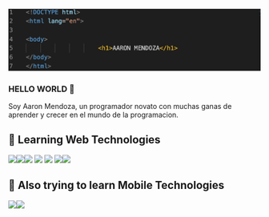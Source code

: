 

<!--
**AaronMendozaG/AaronMendozaG** is a ✨ _special_ ✨ repository because its `README.md` (this file) appears on your GitHub profile.

Here are some ideas to get you started:

- 🔭 I’m currently working on ...
- 🌱 I’m currently learning ...
- 👯 I’m looking to collaborate on ...
- 🤔 I’m looking for help with ...
- 💬 Ask me about ...
- 📫 How to reach me: ...
- 😄 Pronouns: ...
- ⚡ Fun fact: ...
-->
![Aaron's GitHub Banner](./assets/banner-Aaron.png)

### HELLO WORLD 👋

Soy Aaron Mendoza, un programador novato con muchas ganas de aprender y crecer en el mundo de la programacion.

## 🧠 Learning Web Technologies
<img src="https://img.icons8.com/dusk/64/000000/html-5.png"/><img src="https://img.icons8.com/dusk/64/000000/css3.png"/><img src="https://img.icons8.com/color/64/000000/sass.png"/> <img src="https://img.icons8.com/color/64/000000/bootstrap.png"/>  <img src="https://img.icons8.com/dusk/64/000000/javascript.png"/> <img src="https://img.icons8.com/dusk/64/000000/python.png"/><img src="https://img.icons8.com/ios/64/000000/django.png"/>

## 🧠 Also trying to learn Mobile Technologies
<img src="https://img.icons8.com/dusk/64/000000/swift.png"/><img src="https://img.icons8.com/color/64/000000/kotlin.png"/>


